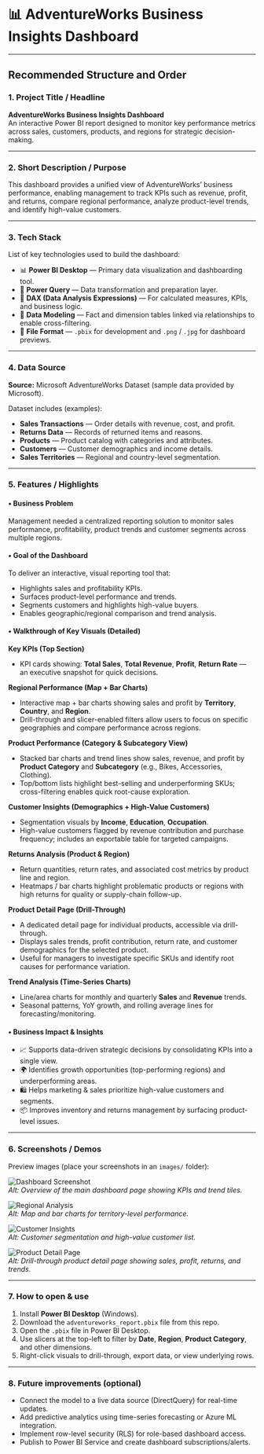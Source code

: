 # 📊 AdventureWorks Business Insights Dashboard

---

## Recommended Structure and Order

### 1. Project Title / Headline
**AdventureWorks Business Insights Dashboard**  
An interactive Power BI report designed to monitor key performance metrics across sales, customers, products, and regions for strategic decision-making.

---

### 2. Short Description / Purpose
This dashboard provides a unified view of AdventureWorks’ business performance, enabling management to track KPIs such as revenue, profit, and returns, compare regional performance, analyze product-level trends, and identify high-value customers.

---

### 3. Tech Stack
List of key technologies used to build the dashboard:

- 📊 **Power BI Desktop** — Primary data visualization and dashboarding tool.  
- 📂 **Power Query** — Data transformation and preparation layer.  
- 🧮 **DAX (Data Analysis Expressions)** — For calculated measures, KPIs, and business logic.  
- 📝 **Data Modeling** — Fact and dimension tables linked via relationships to enable cross-filtering.  
- 📁 **File Format** — `.pbix` for development and `.png` / `.jpg` for dashboard previews.

---

### 4. Data Source
**Source:** Microsoft AdventureWorks Dataset (sample data provided by Microsoft).

Dataset includes (examples):
- **Sales Transactions** — Order details with revenue, cost, and profit.  
- **Returns Data** — Records of returned items and reasons.  
- **Products** — Product catalog with categories and attributes.  
- **Customers** — Customer demographics and income details.  
- **Sales Territories** — Regional and country-level segmentation.

---

### 5. Features / Highlights

#### • Business Problem  
Management needed a centralized reporting solution to monitor sales performance, profitability, product trends and customer segments across multiple regions.

#### • Goal of the Dashboard  
To deliver an interactive, visual reporting tool that:  
- Highlights sales and profitability KPIs.  
- Surfaces product-level performance and trends.  
- Segments customers and highlights high-value buyers.  
- Enables geographic/regional comparison and trend analysis.

#### • Walkthrough of Key Visuals (Detailed)

**Key KPIs (Top Section)**  
- KPI cards showing: **Total Sales**, **Total Revenue**, **Profit**, **Return Rate** — an executive snapshot for quick decisions.

**Regional Performance (Map + Bar Charts)**  
- Interactive map + bar charts showing sales and profit by **Territory**, **Country**, and **Region**.  
- Drill-through and slicer-enabled filters allow users to focus on specific geographies and compare performance across regions.

**Product Performance (Category & Subcategory View)**  
- Stacked bar charts and trend lines show sales, revenue, and profit by **Product Category** and **Subcategory** (e.g., Bikes, Accessories, Clothing).  
- Top/bottom lists highlight best-selling and underperforming SKUs; cross-filtering enables quick root-cause exploration.

**Customer Insights (Demographics + High-Value Customers)**  
- Segmentation visuals by **Income**, **Education**, **Occupation**.  
- High-value customers flagged by revenue contribution and purchase frequency; includes an exportable table for targeted campaigns.

**Returns Analysis (Product & Region)**  
- Return quantities, return rates, and associated cost metrics by product line and region.  
- Heatmaps / bar charts highlight problematic products or regions with high returns for quality or supply-chain follow-up.

**Product Detail Page (Drill-Through)**  
- A dedicated detail page for individual products, accessible via drill-through.  
- Displays sales trends, profit contribution, return rate, and customer demographics for the selected product.  
- Useful for managers to investigate specific SKUs and identify root causes for performance variation.

**Trend Analysis (Time-Series Charts)**  
- Line/area charts for monthly and quarterly **Sales** and **Revenue** trends.  
- Seasonal patterns, YoY growth, and rolling average lines for forecasting/monitoring.

#### • Business Impact & Insights
- 📈 Supports data-driven strategic decisions by consolidating KPIs into a single view.  
- 🌍 Identifies growth opportunities (top-performing regions) and underperforming areas.  
- 🛍️ Helps marketing & sales prioritize high-value customers and segments.  
- 📦 Improves inventory and returns management by surfacing product-level issues.

---

### 6. Screenshots / Demos
Preview images (place your screenshots in an `images/` folder):

![Dashboard Screenshot](images/dashboard.png)  
*Alt: Overview of the main dashboard page showing KPIs and trend tiles.*

![Regional Analysis](images/regional.png)  
*Alt: Map and bar charts for territory-level performance.*

![Customer Insights](images/customers.png)  
*Alt: Customer segmentation and high-value customer list.*

![Product Detail Page](images/product_detail.png)  
*Alt: Drill-through product detail page showing sales, profit, returns, and trends.*

---

### 7. How to open & use
1. Install **Power BI Desktop** (Windows).  
2. Download the `adventureworks_report.pbix` file from this repo.  
3. Open the `.pbix` file in Power BI Desktop.  
4. Use slicers at the top-left to filter by **Date**, **Region**, **Product Category**, and other dimensions.  
5. Right-click visuals to drill-through, export data, or view underlying rows.

---

### 8. Future improvements (optional)
- Connect the model to a live data source (DirectQuery) for real-time updates.  
- Add predictive analytics using time-series forecasting or Azure ML integration.  
- Implement row-level security (RLS) for role-based dashboard access.  
- Publish to Power BI Service and create dashboard subscriptions/alerts.
